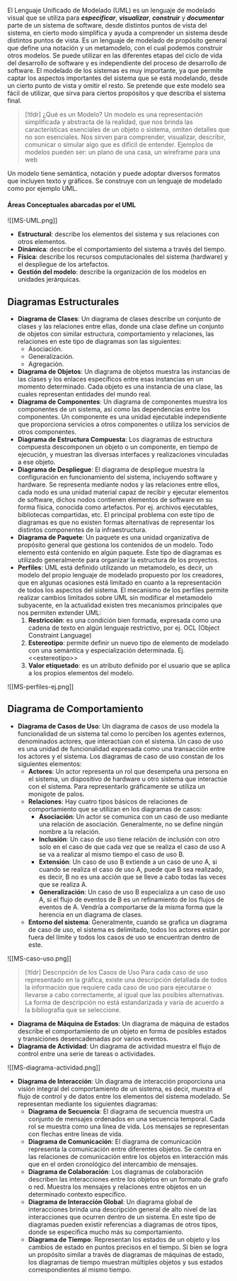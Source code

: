 El Lenguaje Unificado de Modelado (UML) es un lenguaje de modelado visual que se utiliza para ***especificar***, ***visualizar***, ***construir*** y ***documentar*** parte de un sistema de software, desde distintos puntos de vista del sistema, en cierto modo simplifica y ayuda a comprender un sistema desde distintos puntos de vista.
Es un lenguaje de modelado de propósito general que define una notación y un metamodelo, con el cual podemos construir otros modelos. Se puede utilizar en las diferentes etapas del ciclo de vida del desarrollo de software y es independiente del proceso de desarrollo de software.
El modelado de los sistemas es muy importante, ya que permite captar los aspectos importantes del sistema que se está modelando, desde un cierto punto de vista y omitir el resto. Se pretende que este modelo sea fácil de utilizar, que sirva para ciertos propósitos y que describa el sistema final.

>[!tldr] ¿Qué es un Modelo?
>Un modelo es una representación simplificada y abstracta de la realidad, que nos brinda las características esenciales de un objeto o sistema, omiten detalles que no son esenciales. Nos sirven para comprender, visualizar, describir, comunicar o simular algo que es difícil de entender. Ejemplos de modelos pueden ser: un plano de una casa, un wireframe para una web

Un modelo tiene semántica, notación y puede adoptar diversos formatos que incluyen texto y gráficos. Se construye con un lenguaje de modelado como por ejemplo UML.

#### Áreas Conceptuales abarcadas por el UML

![[MS-UML.png]]

- **Estructural**: describe los elementos del sistema y sus relaciones con otros elementos.
- **Dinámica**: describe el comportamiento del sistema a través del tiempo.
- **Física**: describe los recursos computacionales del sistema (hardware) y el despliegue de los artefactos.
- **Gestión del modelo**: describe la organización de los modelos en unidades jerárquicas.

## Diagramas Estructurales

- **Diagrama de Clases**: Un diagrama de clases describe un conjunto de clases y las relaciones entre ellas, donde una clase define un conjunto de objetos con similar estructura, comportamiento y relaciones, las relaciones en este tipo de diagramas son las siguientes:
	- Asociación.
	- Generalización.
	- Agregación.
- **Diagrama de Objetos**: Un diagrama de objetos muestra las instancias de las clases y los enlaces específicos entre esas instancias en un momento determinado. Cada objeto es una instancia de una clase, las cuales representan entidades del mundo real.
- **Diagrama de Componentes**: Un diagrama de componentes muestra los componentes de un sistema, así como las dependencias entre los componentes. Un componente es una unidad ejecutable independiente que proporciona servicios a otros componentes o utiliza los servicios de otros componentes.
- **Diagrama de Estructura Compuesta**: Los diagramas de estructura compuesta descomponen un objeto o un componente, en tiempo de ejecución, y muestran las diversas interfaces y realizaciones vinculadas a ese objeto.
- **Diagrama de Despliegue**: El diagrama de despliegue muestra la configuración en funcionamiento del sistema, incluyendo software y hardware. Se representa mediante nodos y las relaciones entre ellos, cada nodo es una unidad material capaz de recibir y ejecutar elementos de software, dichos nodos contienen elementos de software en su forma física, conocida como artefactos. Por ej. archivos ejecutables, bibliotecas compartidas, etc. El principal problema con este tipo de diagramas es que no existen formas alternativas de representar los distintos componentes de la infraestructura.
- **Diagrama de Paquete**: Un paquete es una unidad organizativa de propósito general que gestiona los contenidos de un modelo. Todo elemento está contenido en algún paquete. Este tipo de diagramas es utilizado generalmente para organizar la estructura de los proyectos.
- **Perfiles**: UML está definido utilizando un metamodelo, es decir, un modelo del propio lenguaje de modelado propuesto por los creadores, que en algunas ocasiones está limitado en cuanto a la representación de todos los aspectos del sistema. El mecanismo de los perfiles permite realizar cambios limitados sobre UML sin modificar el metamodelo subyacente, en la actualidad existen tres mecanismos principales que nos permiten extender UML:
	1. **Restricción**: es una condición bien formada, expresada como una cadena de texto en algún lenguaje restrictivo, por ej. OCL (Object Constraint Language)
	2. **Estereotipo**: permite definir un nuevo tipo de elemento de modelado con una semántica y especialización determinada. Ej. <\<estereotipo\>>
	3. **Valor etiquetado**: es un atributo definido por el usuario que se aplica a los propios elementos del modelo.

![[MS-perfiles-ej.png]]

## Diagrama de Comportamiento

- **Diagrama de Casos de Uso**: Un diagrama de casos de uso modela la funcionalidad de un sistema tal como lo perciben los agentes externos, denominados actores, que interactúan con el sistema. Un caso de uso es una unidad de funcionalidad expresada como una transacción entre los actores y el sistema. Los diagramas de caso de uso constan de los siguientes elementos:
	- **Actores**: Un actor representa un rol que desempeña una persona en el sistema, un dispositivo de hardware u otro sistema que interactúe con el sistema. Para representarlo gráficamente se utiliza un monigote de palos.
	- **Relaciones**: Hay cuatro tipos básicos de relaciones de comportamiento que se utilizan en los diagramas de casos:
		- **Asociación**: Un actor se comunica con un caso de uso mediante una relación de asociación. Generalmente, no se define ningún nombre a la relación.
		- **Inclusión**: Un caso de uso tiene relación de inclusión con otro solo en el caso de que cada vez que se realiza el caso de uso A se va a realizar al mismo tiempo el caso de uso B.
		- **Extensión**: Un caso de uso B extiende a un caso de uno A, si cuando se realiza el caso de uso A, puede que B sea realizado, es decir, B no es una acción que se lleve a cabo todas las veces que se realiza A.
		- **Generalización**: Un caso de uso B especializa a un caso de uso A, si el flujo de eventos de B es un refinamiento de los flujos de eventos de A. Vendría a comportarse de la misma forma que la herencia en un diagrama de clases.
	- **Entorno del sistema**: Generalmente, cuando se grafica un diagrama de caso de uso, el sistema es delimitado, todos los actores están por fuera del límite y todos los casos de uso se encuentran dentro de este.

![[MS-caso-uso.png]]

>[!tldr] Descripción de los Casos de Uso
>Para cada caso de uso representado en la gráfica, existe una descripción detallada de todos la información que requiere cada caso de uso para ejecutarse o llevarse a cabo correctamente, al igual que las posibles alternativas. La forma de descripción no está estandarizada y varía de acuerdo a la bibliografía que se seleccione.

- **Diagrama de Máquina de Estados**: Un diagrama de máquina de estados describe el comportamiento de un objeto en forma de posibles estados y transiciones desencadenadas por varios eventos.
- **Diagrama de Actividad**: Un diagrama de actividad muestra el flujo de control entre una serie de tareas o actividades.

![[MS-diagrama-actividad.png]]

- **Diagrama de Interacción**: Un diagrama de interacción proporciona una visión integral del comportamiento de un sistema, es decir, muestra el flujo de control y de datos entre los elementos del sistema modelado. Se representan mediante los siguientes diagramas:
	- **Diagrama de Secuencia**: El diagrama de secuencia muestra un conjunto de mensajes ordenados en una secuencia temporal. Cada rol se muestra como una línea de vida. Los mensajes se representan con flechas entre líneas de vida.
	- **Diagrama de Comunicación**: El diagrama de comunicación representa la comunicación entre diferentes objetos. Se centra en las relaciones de comunicación entre los objetos en interacción más que en el orden cronológico del intercambio de mensajes.
	- **Diagrama de Colaboración**: Los diagramas de colaboración describen las interacciones entre los objetos en un formato de grafo o red. Muestra los mensajes y relaciones entre objetos en un determinado contexto específico.
	- **Diagrama de Interacción Global**: Un diagrama global de interacciones brinda una descripción general de alto nivel de las interacciones que ocurren dentro de un sistema. En este tipo de diagramas pueden existir referencias a diagramas de otros tipos, donde se especifica mucho más su comportamiento.
	- **Diagrama de Tiempo**: Representan los estados de un objeto y los cambios de estado en puntos precisos en el tiempo. Si bien se logra un propósito similar a través de diagramas de máquinas de estado, los diagramas de tiempo muestran múltiples objetos y sus estados correspondientes al mismo tiempo.
